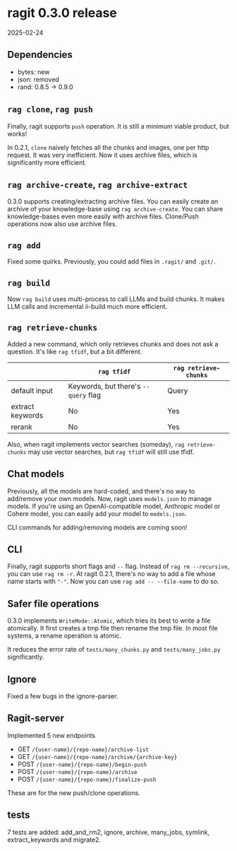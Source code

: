 # ragit 0.3.0 release

2025-02-24

## Dependencies

- bytes: new
- json: removed
- rand: 0.8.5 -> 0.9.0

## `rag clone`, `rag push`

Finally, ragit supports `push` operation. It is still a minimum viable product, but works!

In 0.2.1, `clone` naively fetches all the chunks and images, one per http request. It was very inefficient. Now it uses archive files, which is significantly more efficient.

## `rag archive-create`, `rag archive-extract`

0.3.0 supports creating/extracting archive files. You can easily create an archive of your knowledge-base using `rag archive-create`. You can share knowledge-bases even more easily with archive files. Clone/Push operations now also use archive files.

## `rag add`

Fixed some quirks. Previously, you could add files in `.ragit/` and `.git/`.

## `rag build`

Now `rag build` uses multi-process to call LLMs and build chunks. It makes LLM calls and incremental ii-build much more efficient.

## `rag retrieve-chunks`

Added a new command, which only retrieves chunks and does not ask a question. It's like `rag tfidf`, but a bit different.

|                         | `rag tfidf`                             | `rag retrieve-chunks`  |
|-------------------------|-----------------------------------------|------------------------|
| default input           | Keywords, but there's `--query` flag    | Query                  |
| extract keywords        | No                                      | Yes                    |
| rerank                  | No                                      | Yes                    |

Also, when ragit implements vector searches (someday), `rag retrieve-chunks` may use vector searches, but `rag tfidf` will still use tfidf.

## Chat models

Previously, all the models are hard-coded, and there's no way to add/remove your own models. Now, ragit uses `models.json` to manage models. If you're using an OpenAI-compatible model, Anthropic model or Cohere model, you can easily add your model to `models.json`.

CLI commands for adding/removing models are coming soon!

## CLI

Finally, ragit supports short flags and `--` flag. Instead of `rag rm --recursive`, you can use `rag rm -r`. At ragit 0.2.1, there's no way to add a file whose name starts with `"-"`. Now you can use `rag add -- --file-name` to do so.

## Safer file operations

0.3.0 implements `WriteMode::Atomic`, which tries its best to write a file atomically. It first creates a tmp file then rename the tmp file. In most file systems, a rename operation is atomic.

It reduces the error rate of `tests/many_chunks.py` and `tests/many_jobs.py` significantly.

## Ignore

Fixed a few bugs in the ignore-parser.

## Ragit-server

Implemented 5 new endpoints

- GET `/{user-name}/{repo-name}/archive-list`
- GET `/{user-name}/{repo-name}/archive/{archive-key}`
- POST `/{user-name}/{repo-name}/begin-push`
- POST `/{user-name}/{repo-name}/archive`
- POST `/{user-name}/{repo-name}/finalize-push`

These are for the new push/clone operations.

## tests

7 tests are added: add_and_rm2, ignore, archive, many_jobs, symlink, extract_keywords and migrate2.
